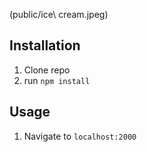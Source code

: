 (public/ice\ cream.jpeg)

## Installation

1. Clone repo
2. run `npm install`

## Usage

1. Navigate to `localhost:2000`
